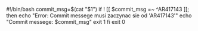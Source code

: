 #!/bin/bash 
commit_msg=$(cat "$1") 
if ! [[ $commit_msg =~ ^AR417143 ]]; then 
echo "Error: Commit messege musi zaczynac sie od 'AR417143'" 
echo "Commit messege: $commit_msg" 
exit 1 
fi 
exit 0
